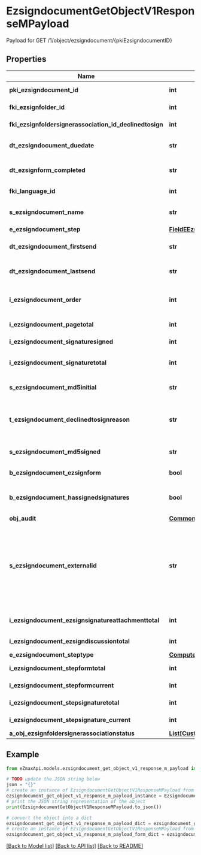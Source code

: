 # EzsigndocumentGetObjectV1ResponseMPayload

Payload for GET /1/object/ezsigndocument/{pkiEzsigndocumentID}

## Properties

Name | Type | Description | Notes
------------ | ------------- | ------------- | -------------
**pki_ezsigndocument_id** | **int** | The unique ID of the Ezsigndocument | 
**fki_ezsignfolder_id** | **int** | The unique ID of the Ezsignfolder | 
**fki_ezsignfoldersignerassociation_id_declinedtosign** | **int** | The unique ID of the Ezsignfoldersignerassociation | [optional] 
**dt_ezsigndocument_duedate** | **str** | The maximum date and time at which the Ezsigndocument can be signed. | 
**dt_ezsignform_completed** | **str** | The date and time at which the Ezsignform has been completed. | [optional] 
**fki_language_id** | **int** | The unique ID of the Language.  Valid values:  |Value|Description| |-|-| |1|French| |2|English| | [optional] 
**s_ezsigndocument_name** | **str** | The name of the document that will be presented to Ezsignfoldersignerassociations | 
**e_ezsigndocument_step** | [**FieldEEzsigndocumentStep**](FieldEEzsigndocumentStep.md) |  | 
**dt_ezsigndocument_firstsend** | **str** | The date and time when the Ezsigndocument was first sent. | [optional] 
**dt_ezsigndocument_lastsend** | **str** | The date and time when the Ezsigndocument was sent the last time. | [optional] 
**i_ezsigndocument_order** | **int** | The order in which the Ezsigndocument will be presented to the signatory in the Ezsignfolder. | 
**i_ezsigndocument_pagetotal** | **int** | The number of pages in the Ezsigndocument. | 
**i_ezsigndocument_signaturesigned** | **int** | The number of signatures that were signed in the document. | 
**i_ezsigndocument_signaturetotal** | **int** | The number of total signatures that were requested in the Ezsigndocument. | 
**s_ezsigndocument_md5initial** | **str** | MD5 Hash of the initial PDF Document before signatures were applied to it. | [optional] 
**t_ezsigndocument_declinedtosignreason** | **str** | A custom text message that will contain the refusal message if the Ezsigndocument is declined to sign | [optional] 
**s_ezsigndocument_md5signed** | **str** | MD5 Hash of the final PDF Document after all signatures were applied to it. | [optional] 
**b_ezsigndocument_ezsignform** | **bool** | If the Ezsigndocument contains an Ezsignform or not | [optional] 
**b_ezsigndocument_hassignedsignatures** | **bool** | If the Ezsigndocument contains signed signatures (From internal or external sources) | [optional] 
**obj_audit** | [**CommonAudit**](CommonAudit.md) |  | [optional] 
**s_ezsigndocument_externalid** | **str** | This field can be used to store an External ID from the client&#39;s system.  Anything can be stored in this field, it will never be evaluated by the eZmax system and will be returned AS-IS.  To store multiple values, consider using a JSON formatted structure, a URL encoded string, a CSV or any other custom format.  | [optional] 
**i_ezsigndocument_ezsignsignatureattachmenttotal** | **int** | The number of Ezsigndocumentattachment total | 
**i_ezsigndocument_ezsigndiscussiontotal** | **int** | The total number of Ezsigndiscussions | 
**e_ezsigndocument_steptype** | [**ComputedEEzsigndocumentSteptype**](ComputedEEzsigndocumentSteptype.md) |  | 
**i_ezsigndocument_stepformtotal** | **int** | The total number of steps in the form filling phase | 
**i_ezsigndocument_stepformcurrent** | **int** | The current step in the form filling phase | 
**i_ezsigndocument_stepsignaturetotal** | **int** | The total number of steps in the signature filling phase | 
**i_ezsigndocument_stepsignature_current** | **int** | The current step in the signature phase | 
**a_obj_ezsignfoldersignerassociationstatus** | [**List[CustomEzsignfoldersignerassociationstatusResponse]**](CustomEzsignfoldersignerassociationstatusResponse.md) |  | 

## Example

```python
from eZmaxApi.models.ezsigndocument_get_object_v1_response_m_payload import EzsigndocumentGetObjectV1ResponseMPayload

# TODO update the JSON string below
json = "{}"
# create an instance of EzsigndocumentGetObjectV1ResponseMPayload from a JSON string
ezsigndocument_get_object_v1_response_m_payload_instance = EzsigndocumentGetObjectV1ResponseMPayload.from_json(json)
# print the JSON string representation of the object
print(EzsigndocumentGetObjectV1ResponseMPayload.to_json())

# convert the object into a dict
ezsigndocument_get_object_v1_response_m_payload_dict = ezsigndocument_get_object_v1_response_m_payload_instance.to_dict()
# create an instance of EzsigndocumentGetObjectV1ResponseMPayload from a dict
ezsigndocument_get_object_v1_response_m_payload_form_dict = ezsigndocument_get_object_v1_response_m_payload.from_dict(ezsigndocument_get_object_v1_response_m_payload_dict)
```
[[Back to Model list]](../README.md#documentation-for-models) [[Back to API list]](../README.md#documentation-for-api-endpoints) [[Back to README]](../README.md)


